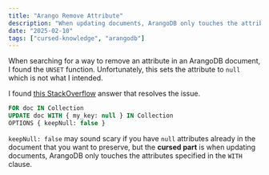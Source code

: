 ```yaml
---
title: "Arango Remove Attribute"
description: "When updating documents, ArangoDB only touches the attributes specified in the `WITH` clause."
date: "2025-02-10"
tags: ["cursed-knowledge", "arangodb"]
---
```


When searching for a way to remove an attribute in an ArangoDB document, I found the `UNSET` function. Unfortunately, this sets the attribute to `null` which is not what I intended.

I found [this StackOverflow](https://stackoverflow.com/a/45982365/1725657) answer that resolves the issue.

```sql
FOR doc IN Collection
UPDATE doc WITH { my_key: null } IN Collection
OPTIONS { keepNull: false }
```

`keepNull: false` may sound scary if you have `null` attributes already in the document that you want to preserve, but the **cursed part** is when updating documents, ArangoDB only touches the attributes specified in the `WITH` clause.
